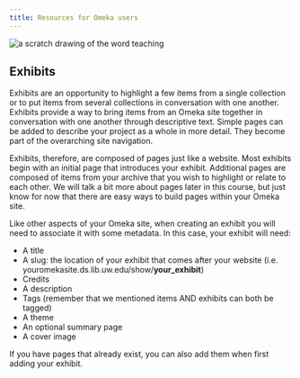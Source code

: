 ```yaml
---
title: Resources for Omeka users
---
```


<img src="/course-in-a-box/img/teaching.png" alt="a scratch drawing of the word teaching" class="img-fluid">

## Exhibits

Exhibits are an opportunity to highlight a few items from a single collection or to put items from several collections in conversation with one another. Exhibits provide a way to bring items from an Omeka site together in conversation with one another through descriptive text. Simple pages can be added to describe your project as a whole in more detail. They become part of the overarching site navigation.

Exhibits, therefore, are composed of pages just like a website. Most exhibits begin with an initial page that introduces your exhibit. Additional pages are composed of items from your archive that you wish to highlight or relate to each other. We will talk a bit more about pages later in this course, but just know for now that there are easy ways to build pages within your Omeka site.

Like other aspects of your Omeka site, when creating an exhibit you will need to associate it with some metadata. In this case, your exhibit will need:
- A title
- A slug: the location of your exhibit that comes after your website (i.e. youromekasite.ds.lib.uw.edu/show/**your_exhibit**)
- Credits
- A description
- Tags (remember that we mentioned items AND exhibits can both be tagged)
- A theme
- An optional summary page
- A cover image

If you have pages that already exist, you can also add them when first adding your exhibit.
